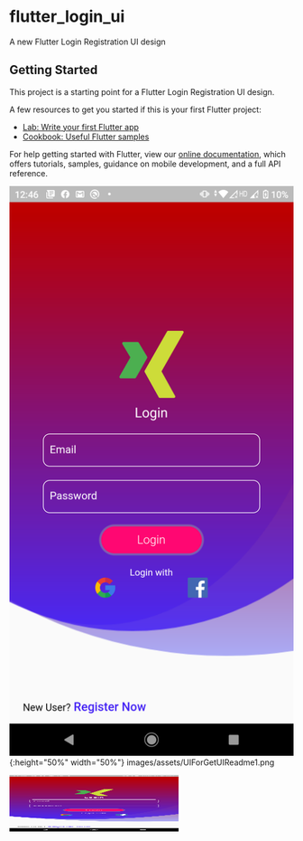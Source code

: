 # flutter_login_ui

A new Flutter Login Registration UI design

## Getting Started

This project is a starting point for a Flutter Login Registration UI design.

A few resources to get you started if this is your first Flutter project:

- [Lab: Write your first Flutter app](https://flutter.dev/docs/get-started/codelab)
- [Cookbook: Useful Flutter samples](https://flutter.dev/docs/cookbook)

For help getting started with Flutter, view our
[online documentation](https://flutter.dev/docs), which offers tutorials,
samples, guidance on mobile development, and a full API reference.

![](images/assets/UIForGetUIReadme1.png){:height="50%" width="50%"}
images/assets/UIForGetUIReadme1.png

<img src="images/assets/UIForGetUIReadme1.png" height="100px" width="300px" >
